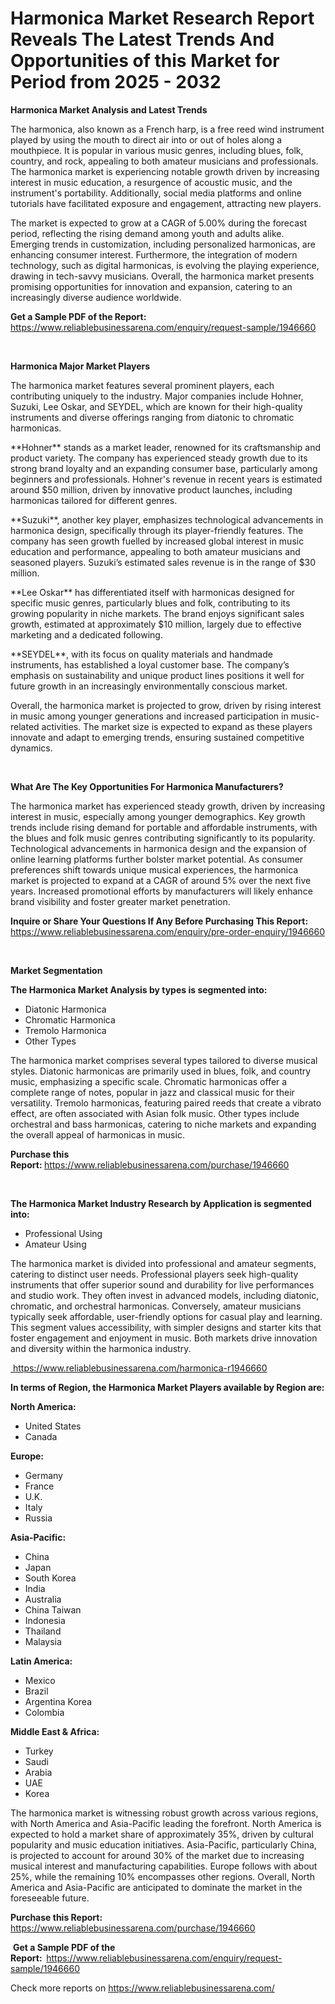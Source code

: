 <p><h1>Harmonica Market Research Report Reveals The Latest Trends And Opportunities of this Market for Period from 2025 - 2032</h1></p><p><strong>Harmonica Market Analysis and Latest Trends</strong></p>
<p><p>The harmonica, also known as a French harp, is a free reed wind instrument played by using the mouth to direct air into or out of holes along a mouthpiece. It is popular in various music genres, including blues, folk, country, and rock, appealing to both amateur musicians and professionals. The harmonica market is experiencing notable growth driven by increasing interest in music education, a resurgence of acoustic music, and the instrument's portability. Additionally, social media platforms and online tutorials have facilitated exposure and engagement, attracting new players.</p><p>The market is expected to grow at a CAGR of 5.00% during the forecast period, reflecting the rising demand among youth and adults alike. Emerging trends in customization, including personalized harmonicas, are enhancing consumer interest. Furthermore, the integration of modern technology, such as digital harmonicas, is evolving the playing experience, drawing in tech-savvy musicians. Overall, the harmonica market presents promising opportunities for innovation and expansion, catering to an increasingly diverse audience worldwide.</p></p>
<p><strong>Get a Sample PDF of the Report:&nbsp;</strong> <a href="https://www.reliablebusinessarena.com/enquiry/request-sample/1946660?utm_campaign=2187&utm_medium=2&utm_source=Github&utm_content=ia&utm_term=04042025&utm_id=harmonica">https://www.reliablebusinessarena.com/enquiry/request-sample/1946660</a></p>
<p>&nbsp;</p>
<p><strong>Harmonica Major Market Players</strong></p>
<p><p>The harmonica market features several prominent players, each contributing uniquely to the industry. Major companies include Hohner, Suzuki, Lee Oskar, and SEYDEL, which are known for their high-quality instruments and diverse offerings ranging from diatonic to chromatic harmonicas.</p><p>**Hohner** stands as a market leader, renowned for its craftsmanship and product variety. The company has experienced steady growth due to its strong brand loyalty and an expanding consumer base, particularly among beginners and professionals. Hohner's revenue in recent years is estimated around $50 million, driven by innovative product launches, including harmonicas tailored for different genres.</p><p>**Suzuki**, another key player, emphasizes technological advancements in harmonica design, specifically through its player-friendly features. The company has seen growth fuelled by increased global interest in music education and performance, appealing to both amateur musicians and seasoned players. Suzuki’s estimated sales revenue is in the range of $30 million.</p><p>**Lee Oskar** has differentiated itself with harmonicas designed for specific music genres, particularly blues and folk, contributing to its growing popularity in niche markets. The brand enjoys significant sales growth, estimated at approximately $10 million, largely due to effective marketing and a dedicated following.</p><p>**SEYDEL**, with its focus on quality materials and handmade instruments, has established a loyal customer base. The company’s emphasis on sustainability and unique product lines positions it well for future growth in an increasingly environmentally conscious market.</p><p>Overall, the harmonica market is projected to grow, driven by rising interest in music among younger generations and increased participation in music-related activities. The market size is expected to expand as these players innovate and adapt to emerging trends, ensuring sustained competitive dynamics.</p></p>
<p>&nbsp;</p>
<p><strong>What Are The Key Opportunities For Harmonica Manufacturers?</strong></p>
<p><p>The harmonica market has experienced steady growth, driven by increasing interest in music, especially among younger demographics. Key growth trends include rising demand for portable and affordable instruments, with the blues and folk music genres contributing significantly to its popularity. Technological advancements in harmonica design and the expansion of online learning platforms further bolster market potential. As consumer preferences shift towards unique musical experiences, the harmonica market is projected to expand at a CAGR of around 5% over the next five years. Increased promotional efforts by manufacturers will likely enhance brand visibility and foster greater market penetration.</p></p>
<p><strong>Inquire or Share Your Questions If Any Before Purchasing This Report:</strong> <a href="https://www.reliablebusinessarena.com/enquiry/pre-order-enquiry/1946660?utm_campaign=2187&utm_medium=2&utm_source=Github&utm_content=ia&utm_term=04042025&utm_id=harmonica">https://www.reliablebusinessarena.com/enquiry/pre-order-enquiry/1946660</a></p>
<p>&nbsp;</p>
<p><strong>Market Segmentation</strong></p>
<p><strong>The Harmonica Market Analysis by types is segmented into:</strong></p>
<p><ul><li>Diatonic Harmonica</li><li>Chromatic Harmonica</li><li>Tremolo Harmonica</li><li>Other Types</li></ul></p>
<p><p>The harmonica market comprises several types tailored to diverse musical styles. Diatonic harmonicas are primarily used in blues, folk, and country music, emphasizing a specific scale. Chromatic harmonicas offer a complete range of notes, popular in jazz and classical music for their versatility. Tremolo harmonicas, featuring paired reeds that create a vibrato effect, are often associated with Asian folk music. Other types include orchestral and bass harmonicas, catering to niche markets and expanding the overall appeal of harmonicas in music.</p></p>
<p><strong>Purchase this Report:&nbsp;</strong><a href="https://www.reliablebusinessarena.com/purchase/1946660?utm_campaign=2187&utm_medium=2&utm_source=Github&utm_content=ia&utm_term=04042025&utm_id=harmonica">https://www.reliablebusinessarena.com/purchase/1946660</a></p>
<p>&nbsp;</p>
<p><strong>The Harmonica Market Industry Research by Application is segmented into:</strong></p>
<p><ul><li>Professional Using</li><li>Amateur Using</li></ul></p>
<p><p>The harmonica market is divided into professional and amateur segments, catering to distinct user needs. Professional players seek high-quality instruments that offer superior sound and durability for live performances and studio work. They often invest in advanced models, including diatonic, chromatic, and orchestral harmonicas. Conversely, amateur musicians typically seek affordable, user-friendly options for casual play and learning. This segment values accessibility, with simpler designs and starter kits that foster engagement and enjoyment in music. Both markets drive innovation and diversity within the harmonica industry.</p></p>
<p><a href="https://www.reliablebusinessarena.com/harmonica-r1946660?utm_campaign=2187&utm_medium=2&utm_source=Github&utm_content=ia&utm_term=04042025&utm_id=harmonica">&nbsp;https://www.reliablebusinessarena.com/harmonica-r1946660</a></p>
<p><strong>In terms of Region, the Harmonica Market Players available by Region are:</strong></p>
<p>
    <p> <strong> North America: </strong>
        <ul>
            <li>United States</li>
            <li>Canada</li>
        </ul>
        </p> 
    <p> <strong> Europe: </strong>
        <ul>
            <li>Germany</li>
            <li>France</li>
            <li>U.K.</li>
            <li>Italy</li>
            <li>Russia</li>
        </ul>
        </p> 
    <p> <strong> Asia-Pacific: </strong>
        <ul>
            <li>China</li>
            <li>Japan</li>
            <li>South Korea</li>
            <li>India</li>
            <li>Australia</li>
            <li>China Taiwan</li>
            <li>Indonesia</li>
            <li>Thailand</li>
            <li>Malaysia</li>
        </ul>
        </p> 
    <p> <strong> Latin America: </strong>
        <ul>
            <li>Mexico</li>
            <li>Brazil</li>
            <li>Argentina Korea</li>
            <li>Colombia</li>
        </ul>
        </p> 
    <p> <strong> Middle East & Africa: </strong>
        <ul>
            <li>Turkey</li>
            <li>Saudi</li>
            <li>Arabia</li>
            <li>UAE</li>
            <li>Korea</li>
        </ul>
    </p>
    </p>
<p><p>The harmonica market is witnessing robust growth across various regions, with North America and Asia-Pacific leading the forefront. North America is expected to hold a market share of approximately 35%, driven by cultural popularity and music education initiatives. Asia-Pacific, particularly China, is projected to account for around 30% of the market due to increasing musical interest and manufacturing capabilities. Europe follows with about 25%, while the remaining 10% encompasses other regions. Overall, North America and Asia-Pacific are anticipated to dominate the market in the foreseeable future.</p></p>
<p><strong>Purchase this Report: </strong><a href="https://www.reliablebusinessarena.com/purchase/1946660?utm_campaign=2187&utm_medium=2&utm_source=Github&utm_content=ia&utm_term=04042025&utm_id=harmonica">https://www.reliablebusinessarena.com/purchase/1946660</a></p>
<p>&nbsp;<strong>Get a Sample PDF of the Report:&nbsp;&nbsp;</strong><a href="https://www.reliablebusinessarena.com/enquiry/request-sample/1946660?utm_campaign=2187&utm_medium=2&utm_source=Github&utm_content=ia&utm_term=04042025&utm_id=harmonica">https://www.reliablebusinessarena.com/enquiry/request-sample/1946660</a></p>
<p><strong></strong></p>
<p>Check more reports on <a href="https://www.reliablebusinessarena.com/?utm_campaign=2187&utm_medium=2&utm_source=Github&utm_content=ia&utm_term=04042025&utm_id=harmonica">https://www.reliablebusinessarena.com/</a></p>